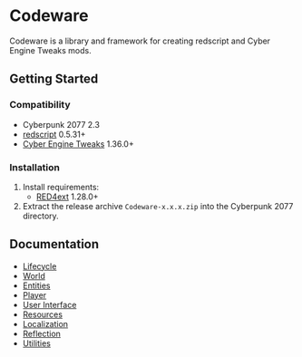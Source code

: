 # Codeware

Codeware is a library and framework for creating redscript and Cyber Engine Tweaks mods.

## Getting Started

### Compatibility

- Cyberpunk 2077 2.3
- [redscript](https://github.com/jac3km4/redscript) 0.5.31+
- [Cyber Engine Tweaks](https://github.com/yamashi/CyberEngineTweaks) 1.36.0+

### Installation

1. Install requirements:
   - [RED4ext](https://docs.red4ext.com/getting-started/installing-red4ext) 1.28.0+
2. Extract the release archive `Codeware-x.x.x.zip` into the Cyberpunk 2077 directory.

## Documentation

- [Lifecycle](https://github.com/psiberx/cp2077-codeware/wiki#lifecycle)
- [World](https://github.com/psiberx/cp2077-codeware/wiki#world)
- [Entities](https://github.com/psiberx/cp2077-codeware/wiki#entities)
- [Player](https://github.com/psiberx/cp2077-codeware/wiki#player)
- [User Interface](https://github.com/psiberx/cp2077-codeware/wiki#user-interface)
- [Resources](https://github.com/psiberx/cp2077-codeware/wiki#resources)
- [Localization](https://github.com/psiberx/cp2077-codeware/wiki#localization)
- [Reflection](https://github.com/psiberx/cp2077-codeware/wiki#reflection)
- [Utilities](https://github.com/psiberx/cp2077-codeware/wiki#utilities)
